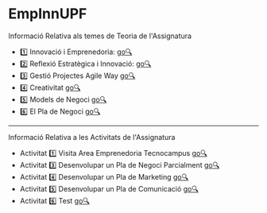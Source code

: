 EmpInnUPF
=========

Informació Relativa als temes de Teoria de l'Assignatura

* :one: Innovació i Emprenedoria:  [go:mag:](https://sites.google.com/a/eupmt.tecnocampus.cat/emprenedoriainnovacio10/home/innovacio-i-emprenedoria)
* :two: Reflexió Estratègica i Innovació: [go:mag:](https://sites.google.com/a/eupmt.tecnocampus.cat/emprenedoriainnovacio10/home/2---reflexio-estrategica-i-innovacio)
* :three: Gestió Projectes Agile Way [go:mag:](https://sites.google.com/a/eupmt.tecnocampus.cat/emprenedoriainnovacio10/home/agilegit)
* :four: Creativitat [go:mag:](https://sites.google.com/a/eupmt.tecnocampus.cat/emprenedoriainnovacio10/home/4---creativitat)
* :five: Models de Negoci [go:mag:](https://sites.google.com/a/eupmt.tecnocampus.cat/emprenedoriainnovacio10/home/5---models-de-negoci)
* :six: El Pla de Negoci [go:mag:](https://sites.google.com/a/eupmt.tecnocampus.cat/emprenedoriainnovacio10/home/6---pla-de-negoci)

 
---

Informació Relativa a les Activitats de l'Assignatura

* Activitat :one: Visita Area Emprenedoria Tecnocampus [go:mag:](https://sites.google.com/a/eupmt.tecnocampus.cat/emprenedoriainnovacio10/home/activitats)
* Activitat :three: Desenvolupar un Pla de Negoci Parcialment [go:mag:](https://sites.google.com/a/eupmt.tecnocampus.cat/emprenedoriainnovacio10/home/activitats)
* Activitat :four: Desenvolupar un Pla de Marketing [go:mag:](https://sites.google.com/a/eupmt.tecnocampus.cat/emprenedoriainnovacio10/home/activitats)
* Activitat :five: Desenvolupar un Pla de Comunicació [go:mag:](https://sites.google.com/a/eupmt.tecnocampus.cat/emprenedoriainnovacio10/home/activitats)
* Activitat :six: Test [go:mag:](https://sites.google.com/a/eupmt.tecnocampus.cat/emprenedoriainnovacio10/exemples)
